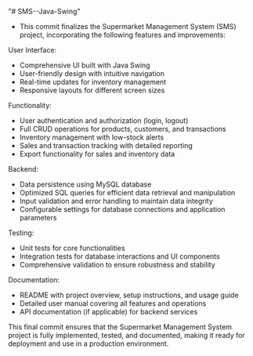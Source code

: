 "# SMS--Java-Swing" 
- This commit finalizes the Supermarket Management System (SMS) project, incorporating the following features and improvements:
	
User Interface:
- Comprehensive UI built with Java Swing
- User-friendly design with intuitive navigation
- Real-time updates for inventory management
- Responsive layouts for different screen sizes

Functionality:
- User authentication and authorization (login, logout)
- Full CRUD operations for products, customers, and transactions
- Inventory management with low-stock alerts
- Sales and transaction tracking with detailed reporting
- Export functionality for sales and inventory data

Backend:
- Data persistence using MySQL database
- Optimized SQL queries for efficient data retrieval and manipulation
- Input validation and error handling to maintain data integrity
- Configurable settings for database connections and application parameters

Testing:
- Unit tests for core functionalities
- Integration tests for database interactions and UI components
- Comprehensive validation to ensure robustness and stability

Documentation:
- README with project overview, setup instructions, and usage guide
- Detailed user manual covering all features and operations
- API documentation (if applicable) for backend services

This final commit ensures that the Supermarket Management System project is fully implemented, tested, and documented, making it ready for deployment and use in a production environment.
